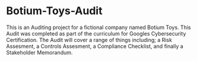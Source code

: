 # Botium-Toys-Audit
This is an Auditing project for a fictional company named Botium Toys. This Audit was completed as part of the curriculum for Googles Cybersecurity Certification. 
The Audit will cover a range of things including; a Risk Assesment, a Controls Assesment, a Compliance Checklist, and finally a Stakeholder Memorandum. 
